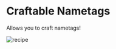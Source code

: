 # Craftable Nametags
Allows you to craft nametags!

![recipe](https://github.com/user-attachments/assets/f6475edd-bdbd-4553-9e34-2822a268301a)
